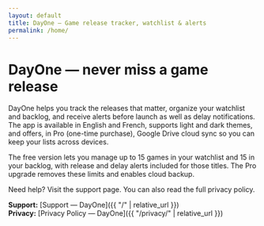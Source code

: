 ```yaml
---
layout: default
title: DayOne — Game release tracker, watchlist & alerts
permalink: /home/
---
```


# DayOne — never miss a game release

DayOne helps you track the releases that matter, organize your watchlist and backlog, and receive alerts before launch as well as delay notifications. The app is available in English and French, supports light and dark themes, and offers, in Pro (one-time purchase), Google Drive cloud sync so you can keep your lists across devices.

The free version lets you manage up to 15 games in your watchlist and 15 in your backlog, with release and delay alerts included for those titles. The Pro upgrade removes these limits and enables cloud backup.

Need help? Visit the support page. You can also read the full privacy policy.

**Support:** [Support — DayOne]({{ "/" | relative_url }})  
**Privacy:** [Privacy Policy — DayOne]({{ "/privacy/" | relative_url }})
